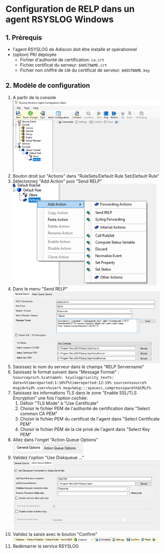 # Configuration de RELP dans un agent RSYSLOG Windows

## 1. Prérequis

* l'agent RSYSLOG de Adiscon doit être installé et opérationnel
* (option) PKI déployée
  * Fichier d'authorité de certification: `ca.crt`
  * Fichier certificat du serveur: `$HOSTNAME.crt`
  * Fichier non chiffré de clé du certificat de serveur: `$HOSTNAME.key`

## 2. Modèle de configuration

1. A partir de la console 
![RSYSLOG Adiscon Console](./rsyslog-1.png)
2. Bouton droit sur "Actions" dans "RuleSets/Default Rule Set/Default Rule"
3. Sélectonnez "Add Action" puis "Send RELP"
![RSYSLOG Adiscon "Add Action"](./rsyslog-2.png)
4. Dans le menu "Send RELP"
![RSYSLOG Adiscon RELP](./rsyslog-3.png)
  1. Saisissez le nom du serveur dans le champs "RELP Servername"
  2. Saisissez le format suivant dans "Message Format" : `%sourceproc%.%catname%: %syslogpriority_text%: date=%timereported:1:10%T%timereported:12:19% source=%source% msgid=%id% user=%user% msg=%msg:::spacecc,compressspace%%$CRLF%`
  3. Saisissez les informations TLS dans le zone "Enable SSL/TLS Encryption" une fois l'option cochée:
     1. Définir "TLS Mode" à "Use Certificate"
     2. Choisir le fichier PEM de l'authorité de certification dans "Select common CA PEM"
     3. Choisir le fichier PEM du certificat de l'agent dans "Select Certificate PEM"
     4. Choisir le fichier PEM de la clé privé de l'agent dans "Select Key PEM"
5. Allez dans l'onget "Action Queue Options"<br>
![RSYSLOG Adiscon "Action Queue Options"](./rsyslog-4.png)
6. Validez l'option "Use Diskqueue ..."
![RSYSLOG Adiscon "Action Queue Options"](./rsyslog-5.png)
7. Validez la saisie avec le bouton "Confirm"
![RSYSLOG Adiscon "Confirm"](./rsyslog-6.png)
8. Redémarrer le service RSYSLOG
